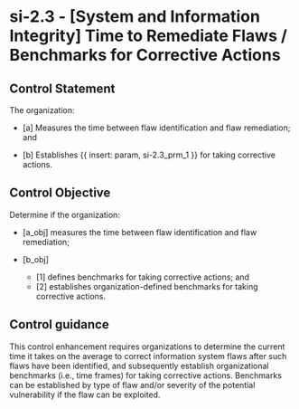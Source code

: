 # si-2.3 - \[System and Information Integrity\] Time to Remediate Flaws / Benchmarks for Corrective Actions

## Control Statement

The organization:

- \[a\] Measures the time between flaw identification and flaw remediation; and

- \[b\] Establishes {{ insert: param, si-2.3_prm_1 }} for taking corrective actions.

## Control Objective

Determine if the organization:

- \[a_obj\] measures the time between flaw identification and flaw remediation;

- \[b_obj\]

  - \[1\] defines benchmarks for taking corrective actions; and
  - \[2\] establishes organization-defined benchmarks for taking corrective actions.

## Control guidance

This control enhancement requires organizations to determine the current time it takes on the average to correct information system flaws after such flaws have been identified, and subsequently establish organizational benchmarks (i.e., time frames) for taking corrective actions. Benchmarks can be established by type of flaw and/or severity of the potential vulnerability if the flaw can be exploited.
